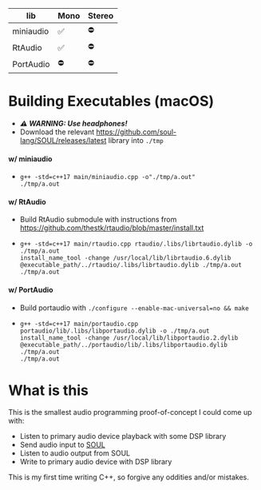|lib|Mono|Stereo|
|---|---|---|
|miniaudio|✅|⛔️|
|RtAudio|✅|⛔️|
|PortAudio|⛔️|⛔️|

# Building Executables (macOS)

- ***⚠️ WARNING: Use headphones!***
- Download the relevant <https://github.com/soul-lang/SOUL/releases/latest> library into `./tmp`

#### w/ miniaudio

-
    ```
    g++ -std=c++17 main/miniaudio.cpp -o"./tmp/a.out"
    ./tmp/a.out
    ```

#### w/ RtAudio

- Build RtAudio submodule with instructions from <https://github.com/thestk/rtaudio/blob/master/install.txt>
- 
    ```
    g++ -std=c++17 main/rtaudio.cpp rtaudio/.libs/librtaudio.dylib -o ./tmp/a.out
    install_name_tool -change /usr/local/lib/librtaudio.6.dylib @executable_path/../rtaudio/.libs/librtaudio.dylib ./tmp/a.out
    ./tmp/a.out
    ```

#### w/ PortAudio

- Build portaudio with `./configure --enable-mac-universal=no && make`
-
    ```
    g++ -std=c++17 main/portaudio.cpp portaudio/lib/.libs/libportaudio.dylib -o ./tmp/a.out
    install_name_tool -change /usr/local/lib/libportaudio.2.dylib @executable_path/../portaudio/lib/.libs/libportaudio.dylib ./tmp/a.out
    ./tmp/a.out
    ```
# What is this

This is the smallest audio programming proof-of-concept I could come up with:

 - Listen to primary audio device playback with some DSP library
 - Send audio input to [SOUL](https://github.com/soul-lang/SOUL)
 - Listen to audio output from SOUL
 - Write to primary audio device with DSP library

This is my first time writing C++, so forgive any oddities and/or mistakes.
